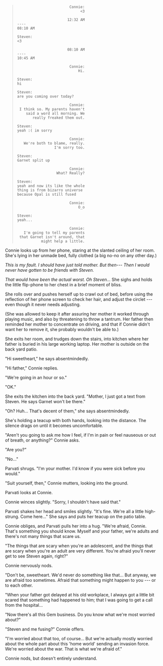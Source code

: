 
> ~~~
>                         Connie:
>                              <3
> 
>                        12:32 AM
> ----
> 08:10 AM
> 
> Steven:
> <3
> 
>                        08:10 AM
> ----
> 10:45 AM
> 
>                         Connie:
>                             Hi.
> 
> Steven:
> hi
> 
> Steven:
> are you coming over today?
> 
>                         Connie:
>  I think so. My parents haven't
>     said a word all morning. We
>        really freaked them out.
> 
> Steven:
> yeah :( im sorry
> 
>                         Connie:
>    We're both to blame, really.
>                  I'm sorry too.
> 
> Steven:
> Garnet split up
> 
>                         Connie:
>                   What? Really?
> 
> Steven:
> yeah and now its like the whole
> thing is from bizarro universe
> because Opal is still fused
> 
>                         Connie:
>                             O_o
> 
> Steven:
> yeah...
> 
>                         Connie:
>    I'm going to tell my parents
>  that Garnet isn't around, that
>            might help a little.
> ~~~

Connie looks up from her phone, staring at the
slanted ceiling of her room. She's lying in her unmade
bed, fully clothed (a big no-no on any other day.)

*This is my fault. I should have just told mother. But then--- Then I 
would never have gotten to be friends with Steven.*

*That would have been the actual worst. Oh Steven...* She sighs and
holds the little flip-phone to her chest in a brief moment of bliss.

She rolls over and pushes herself up to crawl out of bed, before
using the reflection of her phone screen to check her hair, and adjust the circlet --- even though it 
never needs adjusting.

(She was allowed to keep it after assuring her mother it worked through playing music,
and also by threatening to throw a tantrum. Her father then reminded her mother to concentrate
on driving, and that if Connie didn't want her to remove it, she probably wouldn't be able to.)

She exits her room, and trudges down the stairs, into kitchen where her father is buried in his
large working laptop. Her mother is outside on the back yard patio.

"Hi sweetheart," he says absentmindedly.

"Hi father," Connie replies.

"We're going in an hour or so."

"OK."

She exits the kitchen into the back yard. "Mother, I just got a text from Steven. He
says Garnet won't be there."

"Oh? Huh... That's decent of them," she says absentmindedly.

She's holding a teacup with both hands, looking into the distance.
The silence drags on until it becomes uncomfortable.

"Aren't you going to ask me how I feel, if I'm in pain or feel nauseous or
out of breath, or anything?" Connie asks.

"Are you?"

"No..."

Parvati shrugs. "I'm your mother. I'd know if you were sick before you would."

"Suit yourself, then," Connie mutters, looking into the ground.

Parvati looks at Connie.

Connie winces slightly. "Sorry, I shouldn't have said that."

Parvati shakes her head and smiles slightly. "It's fine.
We're all a little high-strung. Come here..." She says and puts her
teacup on the patio table.

Connie obliges, and Parvati pulls her into a hug. "We're afraid, Connie.
That's something you should know. Myself and your father, we're adults
and there's not many things that scare us.

"The things that are scary when you're an adolescent, and the things
that are scary when you're an adult are very different. You're afraid
you'll never get to see Steven again, right?"

Connie nervously nods.

"Don't be, sweetheart. We'd never do something like that... But anyway,
we are afraid too sometimes. Afraid that something might happen to you ---
or to each other.

"When your father got delayed at his old workplace, I always
got a little bit scared that something had happened to him; that I was going
to get a call from the hospital...

"Now there's all this Gem business. Do you know what we're most worried about?"

"Steven and me fusing?" Connie offers.

"I'm worried about that too, of course... But we're actually mostly worried about
the whole part about this 'home world' sending an invasion force. We're worried
about the war. That is what we're afraid of."

Connie nods, but doesn't entirely understand.

